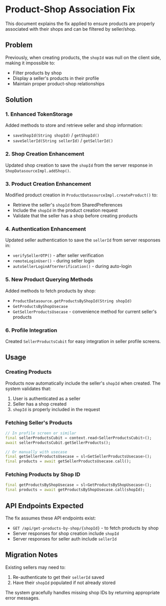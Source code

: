 # Product-Shop Association Fix

This document explains the fix applied to ensure products are properly associated with their shops and can be filtered by seller/shop.

## Problem

Previously, when creating products, the `shopId` was null on the client side, making it impossible to:

- Filter products by shop
- Display a seller's products in their profile
- Maintain proper product-shop relationships

## Solution

### 1. Enhanced TokenStorage

Added methods to store and retrieve seller and shop information:

- `saveShopId(String shopId)` / `getShopId()`
- `saveSellerId(String sellerId)` / `getSellerId()`

### 2. Shop Creation Enhancement

Updated shop creation to save the `shopId` from the server response in `ShopDatasourceImpl.addShop()`.

### 3. Product Creation Enhancement

Modified product creation in `ProductDatasourceImpl.createProduct()` to:

- Retrieve the seller's `shopId` from SharedPreferences
- Include the `shopId` in the product creation request
- Validate that the seller has a shop before creating products

### 4. Authentication Enhancement

Updated seller authentication to save the `sellerId` from server responses in:

- `verifySellerOTP()` - after seller verification
- `remoteLoginUser()` - during seller login
- `autoSellerLoginAfterVerification()` - during auto-login

### 5. New Product Querying Methods

Added methods to fetch products by shop:

- `ProductDatasource.getProductsByShopId(String shopId)`
- `GetProductsByShopUsecase`
- `GetSellerProductsUsecase` - convenience method for current seller's products

### 6. Profile Integration

Created `SellerProductsCubit` for easy integration in seller profile screens.

## Usage

### Creating Products

Products now automatically include the seller's `shopId` when created. The system validates that:

1. User is authenticated as a seller
2. Seller has a shop created
3. `shopId` is properly included in the request

### Fetching Seller's Products

```dart
// In profile screen or similar
final sellerProductsCubit = context.read<SellerProductsCubit>();
await sellerProductsCubit.getSellerProducts();

// Or manually with usecase
final getSellerProductsUsecase = sl<GetSellerProductsUsecase>();
final products = await getSellerProductsUsecase.call();
```

### Fetching Products by Shop ID

```dart
final getProductsByShopUsecase = sl<GetProductsByShopUsecase>();
final products = await getProductsByShopUsecase.call(shopId);
```

## API Endpoints Expected

The fix assumes these API endpoints exist:

- `GET /api/get-products-by-shop/{shopId}` - to fetch products by shop
- Server responses for shop creation include `shopId`
- Server responses for seller auth include `sellerId`

## Migration Notes

Existing sellers may need to:

1. Re-authenticate to get their `sellerId` saved
2. Have their `shopId` populated if not already stored

The system gracefully handles missing shop IDs by returning appropriate error messages.
